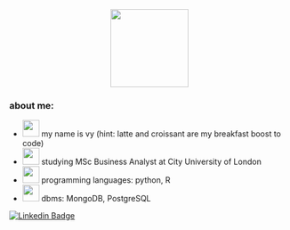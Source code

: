 <div id="header" align="center">
  <img src="https://media.giphy.com/media/V74oh5KFFntGGsWIAM/giphy.gif" width="140"/>
</div>

### about me:
- <img src="https://media.giphy.com/media/lny17WryNVJf4QGUNF/giphy.gif" width="30"/> my name is vy (hint: latte and croissant are my breakfast boost to code)
- <img src="https://media.giphy.com/media/tDDIeB24eaOr3xhbia/giphy.gif" width="30"/> studying MSc Business Analyst at City University of London
- <img src="https://media.giphy.com/media/nj8meeDBjFZGlTJBQk/giphy.gif" width="30"/> programming languages: python, R
- <img src="https://media.giphy.com/media/HQp9pMIlKV6zQiBlBi/giphy.gif" width="30"/> dbms: MongoDB, PostgreSQL

[![Linkedin Badge](https://img.shields.io/badge/-vynguyen-blue?style=flat&logo=Linkedin&logoColor=white)](https://www.linkedin.com/in/vythikhanhnguyen/)
